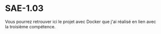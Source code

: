 # SAE-1.03

Vous pourrez retrouver ici le projet avec Docker que j'ai réalisé en lien avec la troisième compétence.
